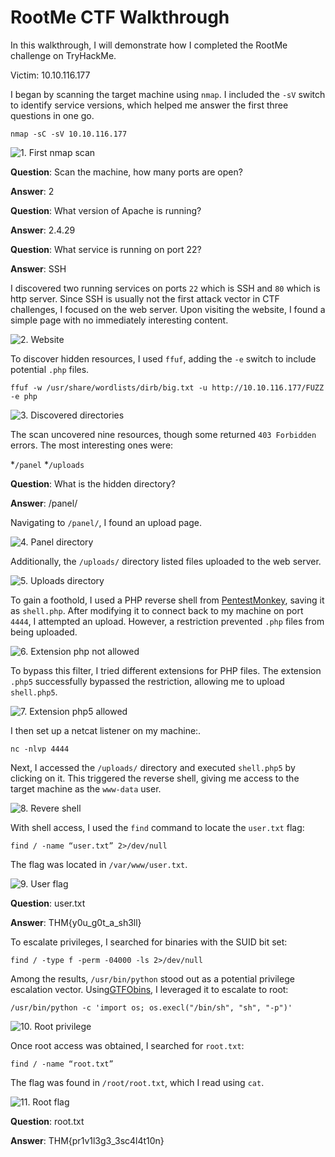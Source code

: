 # RootMe CTF Walkthrough

In this walkthrough, I will demonstrate how I completed the RootMe challenge on TryHackMe.

Victim: 10.10.116.177


I began by scanning the target machine using `nmap`. I included the `-sV` switch to identify service versions, which helped me answer the first three questions in one go.

```
nmap -sC -sV 10.10.116.177
```

![1. First nmap scan](/images/TryHackMe/RootMe/1_nmap_first.png)

**Question**: Scan the machine, how many ports are open?

**Answer**: 2


**Question**: What version of Apache is running?

**Answer**: 2.4.29


**Question**: What service is running on port 22?

**Answer**: SSH


I discovered two running services on ports `22` which is SSH and `80` which is http server. Since SSH is usually not the first attack vector in CTF challenges, I focused on the web server. Upon visiting the website, I found a simple page with no immediately interesting content.

![2. Website](/images/TryHackMe/RootMe/2_website.png)

To discover hidden resources, I used `ffuf`, adding the `-e` switch to include potential `.php` files.

```
ffuf -w /usr/share/wordlists/dirb/big.txt -u http://10.10.116.177/FUZZ -e php
```

![3. Discovered directories](/images/TryHackMe/RootMe/3_discovered_directories.png)

The scan uncovered nine resources, though some returned `403 Forbidden` errors. The most interesting ones were:

*`/panel`
*`/uploads`


**Question**: What is the hidden directory?

**Answer**: /panel/


Navigating to `/panel/`, I found an upload page.

![4. Panel directory](/images/TryHackMe/RootMe/4_panel_directory.png)

Additionally, the `/uploads/` directory listed files uploaded to the web server.

![5. Uploads directory](/images/TryHackMe/RootMe/5_uploads_directory.png)


To gain a foothold, I used a PHP reverse shell from [PentestMonkey](https://github.com/pentestmonkey/php-reverse-shell/blob/master/php-reverse-shell.php), saving it as `shell.php`. After modifying it to connect back to my machine on port `4444`, I attempted an upload. However, a restriction prevented `.php` files from being uploaded.

![6. Extension php not allowed](/images/TryHackMe/RootMe/6_php_extension_not_allowed.png)


To bypass this filter, I tried different extensions for PHP files. The extension `.php5` successfully bypassed the restriction, allowing me to upload `shell.php5`.

![7. Extension php5 allowed](/images/TryHackMe/RootMe/7_php5_extension_allowed.png)


I then set up a netcat listener on my machine:.

```
nc -nlvp 4444
```

Next, I accessed the `/uploads/` directory and executed `shell.php5` by clicking on it. This triggered the reverse shell, giving me access to the target machine as the `www-data` user.

![8. Revere shell](/images/TryHackMe/RootMe/8_reverse_shell.png)


With shell access, I used the `find` command to locate the `user.txt` flag:

```
find / -name “user.txt” 2>/dev/null
```

The flag was located in `/var/www/user.txt`.

![9. User flag](/images/TryHackMe/RootMe/9_user_flag.png)


**Question**: user.txt

**Answer**: THM{y0u_g0t_a_sh3ll}


To escalate privileges, I searched for binaries with the SUID bit set:

```
find / -type f -perm -04000 -ls 2>/dev/null
```

Among the results, `/usr/bin/python` stood out as a potential privilege escalation vector. Using[GTFObins](https://gtfobins.github.io/), I leveraged it to escalate to root:

```
/usr/bin/python -c 'import os; os.execl("/bin/sh", "sh", "-p")'
```

![10. Root privilege](/images/TryHackMe/RootMe/10_root_privilege.png)


Once root access was obtained, I searched for `root.txt`:

```
find / -name “root.txt”
```

The flag was found in `/root/root.txt`, which I read using `cat`.

![11. Root flag](/images/TryHackMe/RootMe/11_root_flag.png)


**Question**: root.txt

**Answer**: THM{pr1v1l3g3_3sc4l4t10n}
